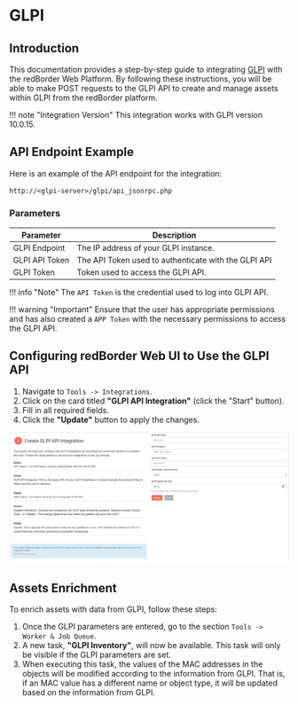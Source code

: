 # GLPI

## Introduction

This documentation provides a step-by-step guide to integrating [GLPI](https://www.zglpi.com/) with the redBorder Web Platform. By following these instructions, you will be able to make POST requests to the GLPI API to create and manage assets within GLPI from the redBorder platform.

!!! note "Integration Version"
    This integration works with GLPI version 10.0.15.

## API Endpoint Example

Here is an example of the API endpoint for the integration:

    http://<glpi-server>/glpi/api_jsonrpc.php

### Parameters

| Parameter          | Description                                |
| ------------------ | ------------------------------------------ |
| GLPI Endpoint    | The IP address of your GLPI instance.    |
| GLPI API Token    | The API Token used to authenticate with the GLPI API |
| GLPI Token       | Token used to access the GLPI API.       |

!!! info "Note"
    The `API Token` is the credential used to log into GLPI API.

!!! warning "Important"
    Ensure that the user has appropriate permissions and has also created a `APP Token` with the necessary permissions to access the GLPI API.

## Configuring redBorder Web UI to Use the GLPI API

1. Navigate to `Tools -> Integrations`.
2. Click on the card titled **"GLPI API Integration"** (click the "Start" button).
3. Fill in all required fields.
4. Click the **"Update"** button to apply the changes.

![Configuring redBorder Web UI to Use the GLPI API](images/glpi_step_1.png)

## Assets Enrichment

To enrich assets with data from GLPI, follow these steps:

1. Once the GLPI parameters are entered, go to the section `Tools -> Worker & Job Queue`.
2. A new task, **"GLPI Inventory"**, will now be available. This task will only be visible if the GLPI parameters are set.
3. When executing this task, the values of the MAC addresses in the objects will be modified according to the information from GLPI. That is, if an MAC value has a different name or object type, it will be updated based on the information from GLPI.